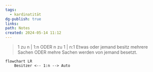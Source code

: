 ```yaml
---
tags:
  - kardinatität
dg-publish: true
links: 
path: Notes
created: 2024-05-14 11:12
---
```

> 1 zu n | 1:n ODER n zu 1 | n:1
> Etwas oder jemand besitz mehrere Sachen ODER mehre Sachen werden von jemand besetzt.

```mermaid  
flowchart LR
    Besitzer <-- 1:n --> Auto

```